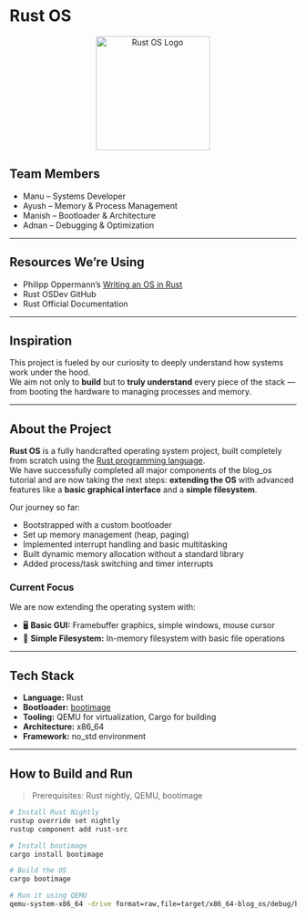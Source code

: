 #  Rust OS 
<p align="center">
  <img src="https://github.com/user-attachments/assets/4d5451a8-a2a4-4473-b749-3182121ca05a" alt="Rust OS Logo" width="200"/>
</p>


## Team Members

- Manu – Systems Developer
- Ayush – Memory & Process Management 
- Manish – Bootloader & Architecture
- Adnan – Debugging & Optimization

---

## Resources We’re Using

- Philipp Oppermann’s [Writing an OS in Rust](https://os.phil-opp.com/)
- Rust OSDev GitHub
- Rust Official Documentation

---

## Inspiration

This project is fueled by our curiosity to deeply understand how systems work under the hood.  
We aim not only to **build** but to **truly understand** every piece of the stack — from booting the hardware to managing processes and memory.

---

##  About the Project

**Rust OS** is a fully handcrafted operating system project, built completely from scratch using the [Rust programming language](https://www.rust-lang.org/).  
We have successfully completed all major components of the blog_os tutorial and are now taking the next steps: **extending the OS** with advanced features like a **basic graphical interface** and a **simple filesystem**.

Our journey so far:
- Bootstrapped with a custom bootloader
- Set up memory management (heap, paging)
- Implemented interrupt handling and basic multitasking
- Built dynamic memory allocation without a standard library
- Added process/task switching and timer interrupts

###  Current Focus
We are now extending the operating system with:
- 🖥️ **Basic GUI:** Framebuffer graphics, simple windows, mouse cursor
- 📂 **Simple Filesystem:** In-memory filesystem with basic file operations

---

##  Tech Stack

- **Language:** Rust
- **Bootloader:** [bootimage](https://github.com/rust-osdev/bootimage)
- **Tooling:** QEMU for virtualization, Cargo for building
- **Architecture:** x86_64
- **Framework:** no_std environment

---

## How to Build and Run

> Prerequisites: Rust nightly, QEMU, bootimage

```bash
# Install Rust Nightly
rustup override set nightly
rustup component add rust-src

# Install bootimage
cargo install bootimage

# Build the OS
cargo bootimage

# Run it using QEMU
qemu-system-x86_64 -drive format=raw,file=target/x86_64-blog_os/debug/bootimage-rust-os.bin
